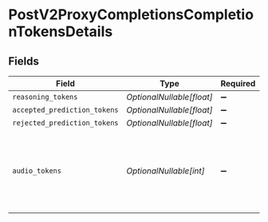 # PostV2ProxyCompletionsCompletionTokensDetails


## Fields

| Field                                                       | Type                                                        | Required                                                    | Description                                                 |
| ----------------------------------------------------------- | ----------------------------------------------------------- | ----------------------------------------------------------- | ----------------------------------------------------------- |
| `reasoning_tokens`                                          | *OptionalNullable[float]*                                   | :heavy_minus_sign:                                          | N/A                                                         |
| `accepted_prediction_tokens`                                | *OptionalNullable[float]*                                   | :heavy_minus_sign:                                          | N/A                                                         |
| `rejected_prediction_tokens`                                | *OptionalNullable[float]*                                   | :heavy_minus_sign:                                          | N/A                                                         |
| `audio_tokens`                                              | *OptionalNullable[int]*                                     | :heavy_minus_sign:                                          | The number of audio output tokens produced by the response. |